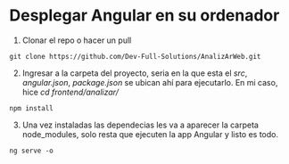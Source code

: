 # Desplegar Angular en su ordenador
1. Clonar el repo o hacer un pull
``` 
git clone https://github.com/Dev-Full-Solutions/AnalizArWeb.git
```
2. Ingresar a la carpeta del proyecto, seria en la que esta el *src*, *angular.json*, *package.json* se ubican ahí para ejecutarlo. En mi caso, hice *cd frontend/analizar/*
```
npm install
```
3. Una vez instaladas las dependecias les va a aparecer la carpeta node_modules, solo resta que ejecuten la app Angular y listo es todo.
```
ng serve -o
```
